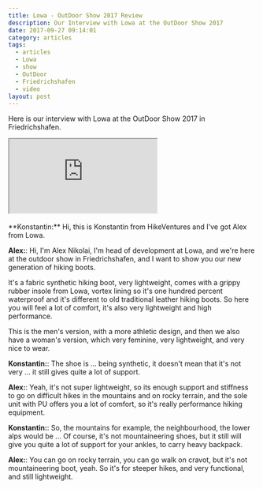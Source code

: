 ```yaml
---
title: Lowa - OutDoor Show 2017 Review
description: Our Interview with Lowa at the OutDoor Show 2017
date: 2017-09-27 09:14:01
category: articles
tags:
  - articles
  - Lowa
  - show
  - OutDoor
  - Friedrichshafen
  - video
layout: post
---
```


Here is our interview with Lowa at the OutDoor Show 2017 in Friedrichshafen.

<div class="embed-responsive embed-responsive-16by9">
    <iframe class="embed-responsive-item" src="https://www.youtube.com/embed/1tIWQKy5MOE"></iframe>
</div>
<br>
<!--more-->
**Konstantin:**	Hi, this is Konstantin from HikeVentures and I've got Alex from Lowa.

**Alex:**:	Hi, I'm Alex Nikolai, I'm head of development at Lowa, and we're here at the outdoor show in Friedrichshafen, and I want to show you our new generation of hiking boots.

It's a fabric synthetic hiking boot, very lightweight, comes with a grippy rubber insole from Lowa, vortex lining so it's one hundred percent waterproof and it's different to old traditional leather hiking boots. So here you will feel a lot of comfort, it's also very lightweight and high performance.

This is the men's version, with a more athletic design, and then we also have a woman's version, which very feminine, very lightweight, and very nice to wear.

**Konstantin:**:	The shoe is ... being synthetic, it doesn't mean that it's not very ... it still gives quite a lot of support.

**Alex:**:	Yeah, it's not super lightweight, so its enough support and stiffness to go on difficult hikes in the mountains and on rocky terrain, and the sole unit with PU offers you a lot of comfort, so it's really performance hiking equipment.

**Konstantin:**:	So, the mountains for example, the neighbourhood, the lower alps would be ... Of course, it's not mountaineering shoes, but it still will give you quite a lot of support for your ankles, to carry heavy backpack.

**Alex:**:	You can go on rocky terrain, you can go walk on cravot, but it's not mountaineering boot, yeah. So it's for steeper hikes, and very functional, and still lightweight.
<br>
<script src="//z-na.amazon-adsystem.com/widgets/onejs?MarketPlace=US&adInstanceId=cc781bfd-577f-4efb-9da6-75cb9fc7d1c2"></script>
